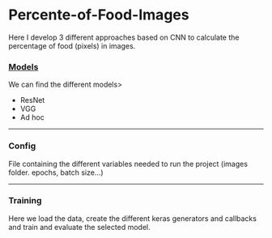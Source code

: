 # Percente-of-Food-Images
Here I develop 3 different approaches based on CNN to calculate the percentage of food (pixels) in images.

### [Models](models.py)
We can find the different models>
 - ResNet
 - VGG
 - Ad hoc
---

### Config
File containing the different variables needed to run the project (images folder. epochs, batch size...)

---
### Training

Here we load the data, create the different keras generators and callbacks and train and evaluate the selected model.
